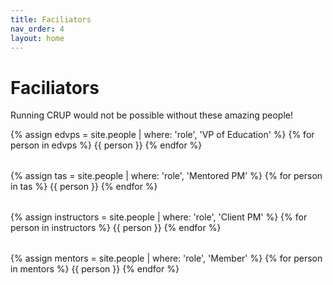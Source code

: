```yaml
---
title: Faciliators
nav_order: 4
layout: home
---
```



<style>
.role {
  display: flex;
  flex-wrap: wrap;
  margin-bottom: 2rem;
}

.person {
  display: flex;
  flex-basis: 45%;
  padding: 0.75rem;
  margin-bottom: 0.75rem;
  border: 1px solid #e1e4e8;
  border-radius: 8px;
  background-color: #ffffff;
  transition: box-shadow 0.2s ease;
}

.person:hover {
  box-shadow: 0 2px 8px rgba(0, 0, 0, 0.1);
}

.person-image {
  border-radius: 50%;
  height: 120px;
  width: 120px;
  margin-right: 0.75rem;
  object-fit: cover;
  flex-shrink: 0;
}

.person-name {
  margin: 0.25rem 0;
  font-size: 1rem;
  font-weight: 600;
  color: #24292e;
}

.person-name a {
  color: #0366d6;
  text-decoration: none;
}

.person-name a:hover {
  text-decoration: underline;
}

.person-role {
  font-weight: 500;
  color: #0366d6;
  margin: 0.25rem 0;
  font-size: 0.9rem;
}

.person p {
  margin: 0.25rem 0;
  line-height: 1.4;
  font-size: 0.85rem;
}

/* Responsive design */
@media (max-width: 768px) {
  .person {
    flex-direction: column;
    text-align: center;
    padding: 0.75rem;
    flex-basis: 100%;
  }
  
  .person-image {
    margin-right: 0;
    margin-bottom: 0.5rem;
  }
  
  .role {
    flex-direction: column;
  }
}
</style>

# Faciliators

Running CRUP would not be possible without these amazing people!

<div class="role">
{% assign edvps = site.people | where: 'role', 'VP of Education' %}
{% for person in edvps %}
{{ person }}
{% endfor %}
</div>

<div class="role">
{% assign tas = site.people | where: 'role', 'Mentored PM' %}
{% for person in tas %}
{{ person }}
{% endfor %}
</div>

<div class="role">
{% assign instructors = site.people | where: 'role', 'Client PM' %}
{% for person in instructors %}
{{ person }}
{% endfor %}
</div>

<div class="role">
{% assign mentors = site.people | where: 'role', 'Member' %}
{% for person in mentors %}
{{ person }}
{% endfor %}
</div>